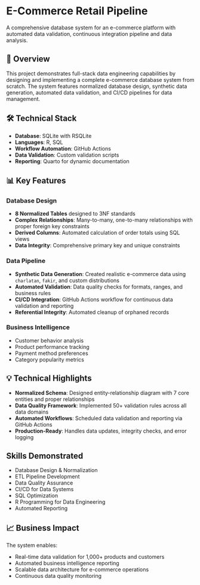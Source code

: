 # E-Commerce Retail Pipeline

A comprehensive database system for an e-commerce platform with automated data validation, continuous integration pipeline and data analysis.

## 🚀 Overview

This project demonstrates full-stack data engineering capabilities by designing and implementing a complete e-commerce database system from scratch. The system features normalized database design, synthetic data generation, automated data validation, and CI/CD pipelines for data management.

## 🛠️ Technical Stack

- **Database**: SQLite with RSQLite
- **Languages**: R, SQL
- **Workflow Automation**: GitHub Actions
- **Data Validation**: Custom validation scripts
- **Reporting**: Quarto for dynamic documentation

## 📊 Key Features

### Database Design
- **8 Normalized Tables** designed to 3NF standards
- **Complex Relationships**: Many-to-many, one-to-many relationships with proper foreign key constraints
- **Derived Columns**: Automated calculation of order totals using SQL views
- **Data Integrity**: Comprehensive primary key and unique constraints

### Data Pipeline
- **Synthetic Data Generation**: Created realistic e-commerce data using `charlatan`, `fakir`, and custom distributions
- **Automated Validation**: Data quality checks for formats, ranges, and business rules
- **CI/CD Integration**: GitHub Actions workflow for continuous data validation and reporting
- **Referential Integrity**: Automated cleanup of orphaned records

### Business Intelligence
- Customer behavior analysis
- Product performance tracking
- Payment method preferences
- Category popularity metrics

## 💡 Technical Highlights

- **Normalized Schema**: Designed entity-relationship diagram with 7 core entities and proper relationships
- **Data Quality Framework**: Implemented 50+ validation rules across all data domains
- **Automated Workflows**: Scheduled data validation and reporting via GitHub Actions
- **Production-Ready**: Handles data updates, integrity checks, and error logging

##  Skills Demonstrated

- Database Design & Normalization
- ETL Pipeline Development
- Data Quality Assurance
- CI/CD for Data Systems
- SQL Optimization
- R Programming for Data Engineering
- Automated Reporting

## 📈 Business Impact

The system enables:
- Real-time data validation for 1,000+ products and customers
- Automated business intelligence reporting
- Scalable data architecture for e-commerce operations
- Continuous data quality monitoring
